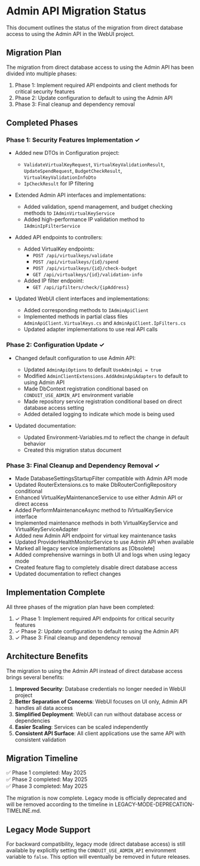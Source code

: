 # Admin API Migration Status

This document outlines the status of the migration from direct database access to using the Admin API in the WebUI project.

## Migration Plan

The migration from direct database access to using the Admin API has been divided into multiple phases:

1. Phase 1: Implement required API endpoints and client methods for critical security features
2. Phase 2: Update configuration to default to using the Admin API
3. Phase 3: Final cleanup and dependency removal

## Completed Phases

### Phase 1: Security Features Implementation ✓

- Added new DTOs in Configuration project:
  - `ValidateVirtualKeyRequest`, `VirtualKeyValidationResult`, `UpdateSpendRequest`, `BudgetCheckResult`, `VirtualKeyValidationInfoDto`
  - `IpCheckResult` for IP filtering

- Extended Admin API interfaces and implementations:
  - Added validation, spend management, and budget checking methods to `IAdminVirtualKeyService`
  - Added high-performance IP validation method to `IAdminIpFilterService`

- Added API endpoints to controllers:
  - Added VirtualKey endpoints:
    - `POST /api/virtualkeys/validate`
    - `POST /api/virtualkeys/{id}/spend`
    - `POST /api/virtualkeys/{id}/check-budget`
    - `GET /api/virtualkeys/{id}/validation-info`
  - Added IP filter endpoint:
    - `GET /api/ipfilters/check/{ipAddress}`

- Updated WebUI client interfaces and implementations:
  - Added corresponding methods to `IAdminApiClient`
  - Implemented methods in partial class files `AdminApiClient.VirtualKeys.cs` and `AdminApiClient.IpFilters.cs`
  - Updated adapter implementations to use real API calls

### Phase 2: Configuration Update ✓

- Changed default configuration to use Admin API:
  - Updated `AdminApiOptions` to default `UseAdminApi = true`
  - Modified `AdminClientExtensions.AddAdminApiAdapters` to default to using Admin API
  - Made DbContext registration conditional based on `CONDUIT_USE_ADMIN_API` environment variable
  - Made repository service registration conditional based on direct database access setting
  - Added detailed logging to indicate which mode is being used

- Updated documentation:
  - Updated Environment-Variables.md to reflect the change in default behavior
  - Created this migration status document

### Phase 3: Final Cleanup and Dependency Removal ✓

- Made DatabaseSettingsStartupFilter compatible with Admin API mode
- Updated RouterExtensions.cs to make DbRouterConfigRepository conditional
- Enhanced VirtualKeyMaintenanceService to use either Admin API or direct access
- Added PerformMaintenanceAsync method to IVirtualKeyService interface
- Implemented maintenance methods in both VirtualKeyService and VirtualKeyServiceAdapter
- Added new Admin API endpoint for virtual key maintenance tasks
- Updated ProviderHealthMonitorService to use Admin API when available
- Marked all legacy service implementations as [Obsolete]
- Added comprehensive warnings in both UI and logs when using legacy mode
- Created feature flag to completely disable direct database access
- Updated documentation to reflect changes

## Implementation Complete

All three phases of the migration plan have been completed:

1. ✓ Phase 1: Implement required API endpoints for critical security features
2. ✓ Phase 2: Update configuration to default to using the Admin API 
3. ✓ Phase 3: Final cleanup and dependency removal

## Architecture Benefits

The migration to using the Admin API instead of direct database access brings several benefits:

1. **Improved Security**: Database credentials no longer needed in WebUI project
2. **Better Separation of Concerns**: WebUI focuses on UI only, Admin API handles all data access
3. **Simplified Deployment**: WebUI can run without database access or dependencies
4. **Easier Scaling**: Services can be scaled independently
5. **Consistent API Surface**: All client applications use the same API with consistent validation

## Migration Timeline

✅ Phase 1 completed: May 2025  
✅ Phase 2 completed: May 2025  
✅ Phase 3 completed: May 2025  

The migration is now complete. Legacy mode is officially deprecated and will be removed according to the timeline in LEGACY-MODE-DEPRECATION-TIMELINE.md.

## Legacy Mode Support

For backward compatibility, legacy mode (direct database access) is still available by explicitly setting the `CONDUIT_USE_ADMIN_API` environment variable to `false`. This option will eventually be removed in future releases.